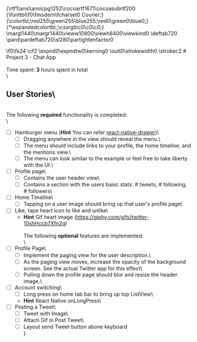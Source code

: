 {\rtf1\ansi\ansicpg1252\cocoartf1671\cocoasubrtf200
{\fonttbl\f0\fmodern\fcharset0 Courier;}
{\colortbl;\red255\green255\blue255;\red0\green0\blue0;}
{\*\expandedcolortbl;;\cssrgb\c0\c0\c0;}
\margl1440\margr1440\vieww10800\viewh8400\viewkind0
\deftab720
\pard\pardeftab720\sl280\partightenfactor0

\f0\fs24 \cf2 \expnd0\expndtw0\kerning0
\outl0\strokewidth0 \strokec2 # Project 3 - Chat App\
\
Time spent: **3** hours spent in total\
\
## User Stories\
\
The following **required** functionality is completed:\
\
- [ ] Hamburger menu (**Hint** You can refer [react-native-drawer](https://github.com/root-two/react-native-drawer))\
   - [ ] Dragging anywhere in the view should reveal the menu.\
   - [ ] The menu should include links to your profile, the home timeline, and the mentions view.\
   - [ ] The menu can look similar to the example or feel free to take liberty with the UI.\
- [ ] Profile page\
   - [ ] Contains the user header view\
   - [ ] Contains a section with the users basic stats: # tweets, # following, # followers\
- [ ] Home Timeline\
   - [ ] Tapping on a user image should bring up that user's profile page\
- [ ] Like, tape heart icon to like and unlike\
  - **Hint** Gif heart image (https://giphy.com/gifs/twitter-10shHccb7Xfn2g)\
\
The following **optional** features are implemented:\
\
- [ ] Profile Page\
   - [ ] Implement the paging view for the user description.\
   - [ ] As the paging view moves, increase the opacity of the background screen. See the actual Twitter app for this effect\
   - [ ] Pulling down the profile page should blur and resize the header image.\
- [ ] Account switching\
   - [ ] Long press on home tab bar to bring up top ListView\
    - **Hint** React Native onLongPress\
- [ ] Posting a Tweet\
  - [ ] Tweet with Image\
  - [ ] Attach Gif in Post Tweet\
  - [ ] Layout send Tweet button above keyboard\
}